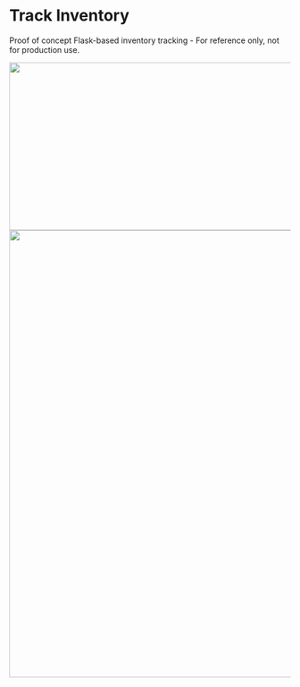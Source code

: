 # Track Inventory
Proof of concept Flask-based inventory tracking - For reference only, not for production use.

<img src="https://i.imgur.com/KV6V8ok.png" width=700 height=300>

<img src="https://i.imgur.com/V0d9tNF.png" width=600 height=800>
